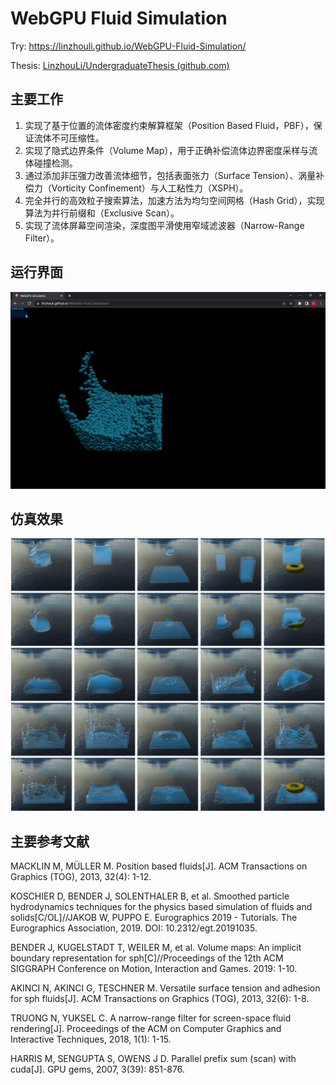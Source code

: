 # WebGPU Fluid Simulation

Try: https://linzhouli.github.io/WebGPU-Fluid-Simulation/

Thesis: [LinzhouLi/UndergraduateThesis (github.com)](https://github.com/LinzhouLi/UndergraduateThesis)

## 主要工作

1. 实现了基于位置的流体密度约束解算框架（Position Based Fluid，PBF），保证流体不可压缩性。
2. 实现了隐式边界条件（Volume Map），用于正确补偿流体边界密度采样与流体碰撞检测。
3. 通过添加非压强力改善流体细节，包括表面张力（Surface Tension）、涡量补偿力（Vorticity Confinement）与人工粘性力（XSPH）。
4. 完全并行的高效粒子搜索算法，加速方法为均匀空间网格（Hash Grid），实现算法为并行前缀和（Exclusive Scan）。
5. 实现了流体屏幕空间渲染，深度图平滑使用窄域滤波器（Narrow-Range Filter）。

## 运行界面

![result](img\result.png)

## 仿真效果

![demo](img\demo.png)

## 主要参考文献

MACKLIN M, MÜLLER M. Position based fluids[J]. ACM Transactions on Graphics (TOG), 2013, 32(4): 1-12.

KOSCHIER D, BENDER J, SOLENTHALER B, et al. Smoothed particle hydrodynamics techniques for the physics based simulation of fluids and solids[C/OL]//JAKOB W, PUPPO E. Eurographics 2019 - Tutorials. The Eurographics Association, 2019. DOI: 10.2312/egt.20191035.

BENDER J, KUGELSTADT T, WEILER M, et al. Volume maps: An implicit boundary representation for sph[C]//Proceedings of the 12th ACM SIGGRAPH Conference on Motion, Interaction and Games. 2019: 1-10.

AKINCI N, AKINCI G, TESCHNER M. Versatile surface tension and adhesion for sph fluids[J]. ACM Transactions on Graphics (TOG), 2013, 32(6): 1-8.

TRUONG N, YUKSEL C. A narrow-range filter for screen-space fluid rendering[J]. Proceedings of the ACM on Computer Graphics and Interactive Techniques, 2018, 1(1): 1-15.

HARRIS M, SENGUPTA S, OWENS J D. Parallel prefix sum (scan) with cuda[J]. GPU gems, 2007, 3(39): 851-876.
